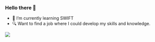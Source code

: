 ### Hello there 👋

- 🌱 I’m currently learning SWIFT
- 🔍 Want to find a job where I could develop my skills and knowledge.

![](https://user-images.githubusercontent.com/74707655/190140919-17fa7618-26f1-4066-acdc-1970024e60bc.gif)


<!--
**AtaevAleksandr/AtaevAleksandr** is a ✨ _special_ ✨ repository because its `README.md` (this file) appears on your GitHub profile.

Here are some ideas to get you started:

- 🔭 I’m currently working on ...
- 🌱 I’m currently learning SWIFT
- 👯 I’m looking to collaborate on ...
- 🤔 I’m looking for help with ...
- 💬 Ask me about ...
- 📫 How to reach me: ...
- 😄 Pronouns: ...
- ⚡ Fun fact: ...
-->
